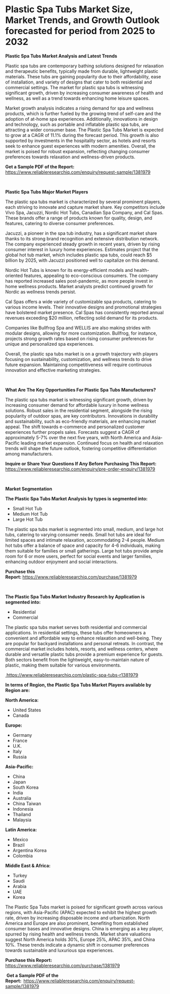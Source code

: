 <p><h1>Plastic Spa Tubs Market Size, Market Trends, and Growth Outlook forecasted for period from 2025 to 2032</h1></p><p><strong>Plastic Spa Tubs Market Analysis and Latest Trends</strong></p>
<p><p>Plastic spa tubs are contemporary bathing solutions designed for relaxation and therapeutic benefits, typically made from durable, lightweight plastic materials. These tubs are gaining popularity due to their affordability, ease of installation, and variety of designs that cater to both residential and commercial settings. The market for plastic spa tubs is witnessing significant growth, driven by increasing consumer awareness of health and wellness, as well as a trend towards enhancing home leisure spaces.</p><p>Market growth analysis indicates a rising demand for spa and wellness products, which is further fueled by the growing trend of self-care and the adoption of at-home spa experiences. Additionally, innovations in design and technology, such as portable and inflatable plastic spa tubs, are attracting a wider consumer base. The Plastic Spa Tubs Market is expected to grow at a CAGR of 11.1% during the forecast period. This growth is also supported by investments in the hospitality sector, as hotels and resorts seek to enhance guest experiences with modern amenities. Overall, the market is poised for robust expansion, reflecting changing consumer preferences towards relaxation and wellness-driven products.</p></p>
<p><strong>Get a Sample PDF of the Report:&nbsp;</strong> <a href="https://www.reliableresearchiq.com/enquiry/request-sample/1381979?utm_campaign=1906&utm_medium=2&utm_source=Github&utm_content=ia&utm_term=15042025&utm_id=plastic-spa-tubs">https://www.reliableresearchiq.com/enquiry/request-sample/1381979</a></p>
<p>&nbsp;</p>
<p><strong>Plastic Spa Tubs Major Market Players</strong></p>
<p><p>The plastic spa tubs market is characterized by several prominent players, each striving to innovate and capture market share. Key competitors include Vivo Spa, Jacuzzi, Nordic Hot Tubs, Canadian Spa Company, and Cal Spas. These brands offer a range of products known for quality, design, and features, catering to diverse consumer preferences.</p><p>Jacuzzi, a pioneer in the spa tub industry, has a significant market share thanks to its strong brand recognition and extensive distribution network. The company experienced steady growth in recent years, driven by rising consumer interest in luxury home experiences. Estimates project that the global hot tub market, which includes plastic spa tubs, could reach $5 billion by 2025, with Jacuzzi positioned well to capitalize on this demand.</p><p>Nordic Hot Tubs is known for its energy-efficient models and health-oriented features, appealing to eco-conscious consumers. The company has reported increased sales post-pandemic, as more people invest in home wellness products. Market analysts predict continued growth for Nordic as wellness trends persist.</p><p>Cal Spas offers a wide variety of customizable spa products, catering to various income levels. Their innovative designs and promotional strategies have bolstered market presence. Cal Spas has consistently reported annual revenues exceeding $20 million, reflecting solid demand for its products.</p><p>Companies like Bullfrog Spa and WELLIS are also making strides with modular designs, allowing for more customization. Bullfrog, for instance, projects strong growth rates based on rising consumer preferences for unique and personalized spa experiences.</p><p>Overall, the plastic spa tubs market is on a growth trajectory with players focusing on sustainability, customization, and wellness trends to drive future expansion. Maintaining competitiveness will require continuous innovation and effective marketing strategies.</p></p>
<p>&nbsp;</p>
<p><strong>What Are The Key Opportunities For Plastic Spa Tubs Manufacturers?</strong></p>
<p><p>The plastic spa tubs market is witnessing significant growth, driven by increasing consumer demand for affordable luxury in home wellness solutions. Robust sales in the residential segment, alongside the rising popularity of outdoor spas, are key contributors. Innovations in durability and sustainability, such as eco-friendly materials, are enhancing market appeal. The shift towards e-commerce and personalized customer experiences further propels sales. Forecasts suggest a CAGR of approximately 5-7% over the next five years, with North America and Asia-Pacific leading market expansion. Continued focus on health and relaxation trends will shape the future outlook, fostering competitive differentiation among manufacturers.</p></p>
<p><strong>Inquire or Share Your Questions If Any Before Purchasing This Report:</strong> <a href="https://www.reliableresearchiq.com/enquiry/pre-order-enquiry/1381979?utm_campaign=1906&utm_medium=2&utm_source=Github&utm_content=ia&utm_term=15042025&utm_id=plastic-spa-tubs">https://www.reliableresearchiq.com/enquiry/pre-order-enquiry/1381979</a></p>
<p>&nbsp;</p>
<p><strong>Market Segmentation</strong></p>
<p><strong>The Plastic Spa Tubs Market Analysis by types is segmented into:</strong></p>
<p><ul><li>Small Hot Tub</li><li>Medium Hot Tub</li><li>Large Hot Tub</li></ul></p>
<p><p>The plastic spa tubs market is segmented into small, medium, and large hot tubs, catering to varying consumer needs. Small hot tubs are ideal for limited spaces and intimate relaxation, accommodating 2-4 people. Medium hot tubs offer a balance of space and capacity for 4-6 individuals, making them suitable for families or small gatherings. Large hot tubs provide ample room for 6 or more users, perfect for social events and larger families, enhancing outdoor enjoyment and social interactions.</p></p>
<p><strong>Purchase this Report:&nbsp;</strong><a href="https://www.reliableresearchiq.com/purchase/1381979?utm_campaign=1906&utm_medium=2&utm_source=Github&utm_content=ia&utm_term=15042025&utm_id=plastic-spa-tubs">https://www.reliableresearchiq.com/purchase/1381979</a></p>
<p>&nbsp;</p>
<p><strong>The Plastic Spa Tubs Market Industry Research by Application is segmented into:</strong></p>
<p><ul><li>Residential</li><li>Commercial</li></ul></p>
<p><p>The plastic spa tubs market serves both residential and commercial applications. In residential settings, these tubs offer homeowners a convenient and affordable way to enhance relaxation and well-being. They are popular for backyard installations and personal retreats. In contrast, the commercial market includes hotels, resorts, and wellness centers, where durable and versatile plastic tubs provide a premium experience for guests. Both sectors benefit from the lightweight, easy-to-maintain nature of plastic, making them suitable for various environments.</p></p>
<p><a href="https://www.reliableresearchiq.com/plastic-spa-tubs-r1381979?utm_campaign=1906&utm_medium=2&utm_source=Github&utm_content=ia&utm_term=15042025&utm_id=plastic-spa-tubs">&nbsp;https://www.reliableresearchiq.com/plastic-spa-tubs-r1381979</a></p>
<p><strong>In terms of Region, the Plastic Spa Tubs Market Players available by Region are:</strong></p>
<p>
    <p> <strong> North America: </strong>
        <ul>
            <li>United States</li>
            <li>Canada</li>
        </ul>
        </p> 
    <p> <strong> Europe: </strong>
        <ul>
            <li>Germany</li>
            <li>France</li>
            <li>U.K.</li>
            <li>Italy</li>
            <li>Russia</li>
        </ul>
        </p> 
    <p> <strong> Asia-Pacific: </strong>
        <ul>
            <li>China</li>
            <li>Japan</li>
            <li>South Korea</li>
            <li>India</li>
            <li>Australia</li>
            <li>China Taiwan</li>
            <li>Indonesia</li>
            <li>Thailand</li>
            <li>Malaysia</li>
        </ul>
        </p> 
    <p> <strong> Latin America: </strong>
        <ul>
            <li>Mexico</li>
            <li>Brazil</li>
            <li>Argentina Korea</li>
            <li>Colombia</li>
        </ul>
        </p> 
    <p> <strong> Middle East & Africa: </strong>
        <ul>
            <li>Turkey</li>
            <li>Saudi</li>
            <li>Arabia</li>
            <li>UAE</li>
            <li>Korea</li>
        </ul>
    </p>
    </p>
<p><p>The Plastic Spa Tubs market is poised for significant growth across various regions, with Asia-Pacific (APAC) expected to exhibit the highest growth rate, driven by increasing disposable income and urbanization. North America and Europe are also prominent, benefiting from established consumer bases and innovative designs. China is emerging as a key player, spurred by rising health and wellness trends. Market share valuations suggest North America holds 30%, Europe 25%, APAC 35%, and China 10%. These trends indicate a dynamic shift in consumer preferences towards sustainable and luxurious spa experiences.</p></p>
<p><strong>Purchase this Report: </strong><a href="https://www.reliableresearchiq.com/purchase/1381979?utm_campaign=1906&utm_medium=2&utm_source=Github&utm_content=ia&utm_term=15042025&utm_id=plastic-spa-tubs">https://www.reliableresearchiq.com/purchase/1381979</a></p>
<p>&nbsp;<strong>Get a Sample PDF of the Report:&nbsp;&nbsp;</strong><a href="https://www.reliableresearchiq.com/enquiry/request-sample/1381979?utm_campaign=1906&utm_medium=2&utm_source=Github&utm_content=ia&utm_term=15042025&utm_id=plastic-spa-tubs">https://www.reliableresearchiq.com/enquiry/request-sample/1381979</a></p>
<p><strong></strong></p>
<p><p></p><p></p><p></p></p>